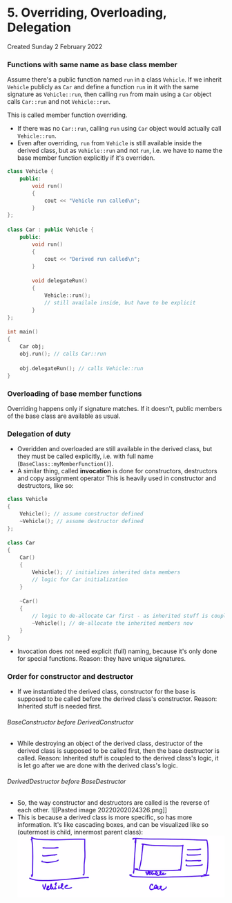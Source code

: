 # 5. Overriding, Overloading, Delegation
Created Sunday 2 February 2022


### Functions with same name as base class member
Assume there's a public function named `run` in a class `Vehicle`.
If we inherit `Vehicle` publicly as `Car` and define a function `run` in it with the same signature as `Vehicle::run`, then calling `run` from main using a `Car` object calls `Car::run` and not `Vehicle::run`.

This is called member function overriding.

- If there was no `Car::run`, calling `run` using `Car` object would actually call `Vehicle::run`.
- Even after overriding, `run` from `Vehicle` is still available inside the derived class, but as `Vehicle::run` and not `run`, i.e. we have to name the base member function explicitly if it's overriden.

```c++
class Vehicle {
	public:
		void run()
		{
			cout << "Vehicle run called\n";
		}
};

class Car : public Vehicle {
	public:	
		void run()
		{
			cout << "Derived run called\n";
		}

		void delegateRun()
		{
			Vehicle::run();
			// still availale inside, but have to be explicit
		}
};

int main()
{
	Car obj;
	obj.run(); // calls Car::run

	obj.delegateRun(); // calls Vehicle::run
}
```


### Overloading of base member functions
Overriding happens only if signature matches. If it doesn't, public members of the base class are available as usual.


### Delegation of duty
- Overidden and overloaded are still available in the derived class, but they must be called explicitly, i.e. with full name (`BaseClass::myMemberFunction()`).
- A similar thing, called **invocation** is done for constructors, destructors and copy assignment operator This is heavily used in constructor and destructors, like so:
```c++
class Vehicle
{
	Vehicle(); // assume constructor defined
	~Vehicle(); // assume destructor defined
};

class Car
{
	Car()
	{
		Vehicle(); // initializes inherited data members
		// logic for Car initialization
	}

	~Car()
	{
		// logic to de-allocate Car first - as inherited stuff is coupled with this
		~Vehicle(); // de-allocate the inherited members now
	}
}
```
* Invocation does not need explicit (full) naming, because it's only done for special functions. Reason: they have unique signatures.

### Order for constructor and destructor
- If we instantiated the derived class, constructor for the base is supposed to be called before the derived class's constructor. Reason: Inherited stuff is needed first.
###### BaseConstructor before DerivedConstructor
- While destroying an object of the derived class, destructor of the derived class is supposed to be called first, then the base destructor is called. Reason: Inherited stuff is coupled to the derived class's logic, it is let go after we are done with the derived class's logic.
###### DerivedDestructor before BaseDestructor
- So, the way constructor and destructors are called is the reverse of each other.
![[Pasted image 20220202024326.png]]
- This is because a derived class is more specific, so has more information. It's like cascading boxes, and can be visualized like so (outermost is child, innermost parent class):
![](Selection_107.png)